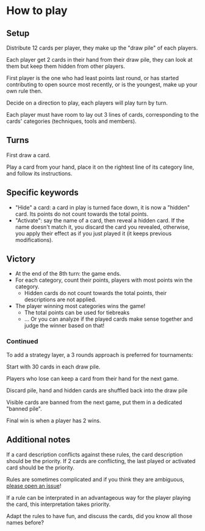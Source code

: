 # How to play

## Setup

Distribute 12 cards per player, they make up the "draw pile" of each players.

Each player get 2 cards in their hand from their draw pile, they can look at them but keep them hidden from other players.

First player is the one who had least points last round, or has started contributing to open source most recently, or is the youngest, make up your own rule then.

Decide on a direction to play, each players will play turn by turn.

Each player must have room to lay out 3 lines of cards, corresponding to the cards' categories (techniques, tools and members).

## Turns

First draw a card.

Play a card from your hand, place it on the rightest line of its category line, and follow its instructions.

## Specific keywords

- "Hide" a card: a card in play is turned face down, it is now a "hidden" card. Its points do not count towards the total points.
- "Activate": say the name of a card, then reveal a hidden card. If the name doesn't match it, you discard the card you revealed, otherwise, you apply their effect as if you just played it (it keeps previous modifications).

## Victory

- At the end of the 8th turn: the game ends.
- For each category, count their points, players with most points win the category.
  - Hidden cards do not count towards the total points, their descriptions are not applied.
- The player winning most categories wins the game!
  - The total points can be used for tiebreaks
  - ... Or you can analyze if the played cards make sense together and judge the winner based on that!

### Continued

To add a strategy layer, a 3 rounds approach is preferred for tournaments:

Start with 30 cards in each draw pile.

Players who lose can keep a card from their hand for the next game.

Discard pile, hand and hidden cards are shuffled back into the draw pile

Visible cards are banned from the next game, put them in a dedicated "banned pile".

Final win is when a player has 2 wins.

## Additional notes

If a card description conflicts against these rules, the card description should be the priority. If 2 cards are conflicting, the last played or activated card should be the priority.

Rules are sometimes complicated and if you think they are ambiguous, [please open an issue](https://github.com/Vrixyz/techycards/issues)!

If a rule can be interprated in an advantageous way for the player playing the card, this interpretation takes priority.

Adapt the rules to have fun, and discuss the cards, did you know all those names before?
